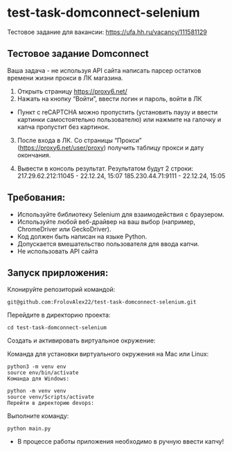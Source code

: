 # test-task-domconnect-selenium
Тестовое задание для вакансии: https://ufa.hh.ru/vacancy/111581129

## Тестовое задание Domconnect
Ваша задача - не используя API сайта написать парсер остатков времени жизни прокси в ЛК магазина.

1. Открыть страницу https://proxy6.net/
2. Нажать на кнопку “Войти”, ввести логин и пароль, войти в ЛК
* Пункт с  reCAPTCHA можно пропустить  (установить паузу и ввести картинки самостоятельно пользователю) или нажмите на галочку и капча пропустит без картинок.

3. После входа в ЛК. Со страницы “Прокси” (https://proxy6.net/user/proxy) получить таблицу прокси и дату окончания.

4. Вывести в консоль результат. Результатом будут 2 строки:
217.29.62.212:11045 - 22.12.24, 15:07
185.230.44.71:9111 - 22.12.24, 15:05

## Требования:
- Используйте библиотеку Selenium для взаимодействия с браузером.
- Используйте любой веб-драйвер на ваш выбор (например, ChromeDriver или GeckoDriver).
- Код должен быть написан на языке Python.
- Допускается вмешательство пользователя для ввода капчи.
- Не использовать API сайта


## Запуск прирложения:

Клонируйте репозиторий командой:
```
git@github.com:FrolovAlex22/test-task-domconnect-selenium.git
```

Перейдите в директорию проекта:
```
cd test-task-domconnect-selenium
```
Cоздать и активировать виртуальное окружение:

Команда для установки виртуального окружения на Mac или Linux:
```
python3 -m venv env
source env/bin/activate
Команда для Windows:
```

```
python -m venv venv
source venv/Scripts/activate
Перейти в директорию devops:
```

Выполните команду:
```
python main.py
```
* В процессе работы приложения необходимо в ручную ввести капчу!
